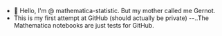 - 👋 Hello, I'm @ mathematica-statistic. But my mother called me Gernot.
- This is my first attempt at GitHub (should actually be private) 
--..The Mathematica notebooks are just tests for GitHub.


<!---
mathematica-statistic/mathematica-statistic is a ✨ special ✨ repository because its `README.md` (this file) appears on your GitHub profile.
You can click the Preview link to take a look at your changes.
--->
